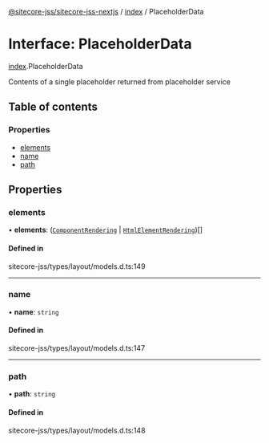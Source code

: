 [@sitecore-jss/sitecore-jss-nextjs](../README.md) / [index](../modules/index.md) / PlaceholderData

# Interface: PlaceholderData

[index](../modules/index.md).PlaceholderData

Contents of a single placeholder returned from placeholder service

## Table of contents

### Properties

- [elements](index.PlaceholderData.md#elements)
- [name](index.PlaceholderData.md#name)
- [path](index.PlaceholderData.md#path)

## Properties

### elements

• **elements**: ([`ComponentRendering`](index.ComponentRendering.md) \| [`HtmlElementRendering`](index.HtmlElementRendering.md))[]

#### Defined in

sitecore-jss/types/layout/models.d.ts:149

___

### name

• **name**: `string`

#### Defined in

sitecore-jss/types/layout/models.d.ts:147

___

### path

• **path**: `string`

#### Defined in

sitecore-jss/types/layout/models.d.ts:148
